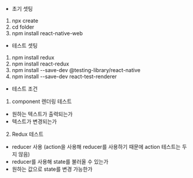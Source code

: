 - 초기 셋팅
1. npx create
2. cd folder
3. npm install react-native-web

- 테스트 셋팅 
1. npm install redux
2. npm install react-redux
3. npm install --save-dev @testing-library/react-native
4. npm install --save-dev react-test-renderer

- 테스트 조건

1. component 렌더링 테스트 
 - 원하는 텍스트가 출력되는가
 - 텍스트가 변경되는가

2. Redux 테스트 
 - reducer 사용 (action을 사용해 reducer를 사용하기 때문에 action 테스트는 두지 않음)
  - reducer를 사용해 state를 불러올 수 있는가
  - 원하는 값으로 state를 변경 가능한가